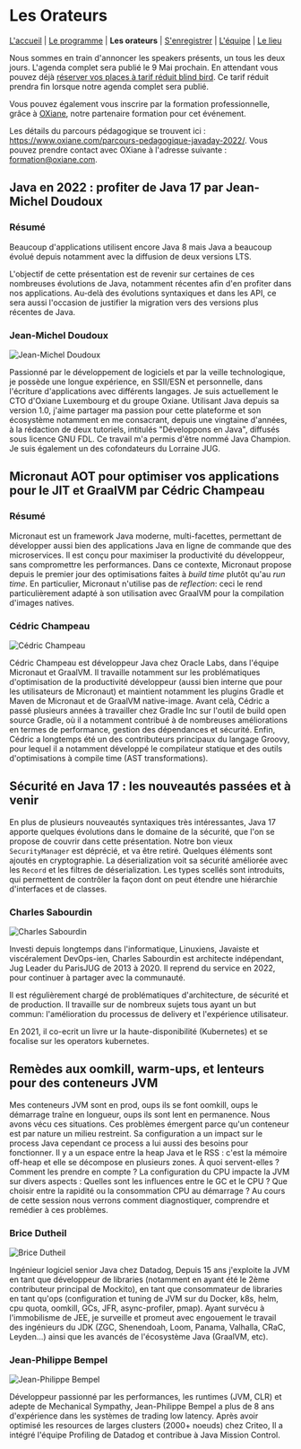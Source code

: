 # Les Orateurs

[L'accueil](index.html) | [Le programme](schedule.html) | **Les orateurs** | [S'enregistrer](register.html) | [L'équipe](the-team.html) | [Le lieu](lieu.md)

Nous sommes en train d'annoncer les speakers présents, un tous les deux jours. L'agenda complet sera publié le 9 Mai prochain. En attendant vous pouvez déjà [réserver vos places à tarif réduit blind bird](https://www.helloasso.com/associations/bjpc/evenements/paris-jug-s-java-day). Ce tarif réduit prendra fin lorsque notre agenda complet sera publié.

Vous pouvez également vous inscrire par la formation professionnelle, grâce à [OXiane](https://www.oxiane.com/), notre partenaire formation pour cet événement.

Les détails du parcours pédagogique se trouvent ici : https://www.oxiane.com/parcours-pedagogique-javaday-2022/. Vous pouvez prendre contact avec OXiane à l'adresse suivante : [formation@oxiane.com](mailto:formation@oxiane.com).


## Java en 2022 : profiter de Java 17 par Jean-Michel Doudoux

### Résumé

Beaucoup d'applications utilisent encore Java 8 mais Java a beaucoup évolué depuis notamment avec la diffusion de deux versions LTS.

L'objectif de cette présentation est de revenir sur certaines de ces nombreuses évolutions de Java, notamment récentes afin d'en profiter dans nos applications. Au-delà des évolutions syntaxiques et dans les API, ce sera aussi l'occasion de justifier la migration vers des versions plus récentes de Java.

### Jean-Michel Doudoux

![Jean-Michel Doudoux](images/speakers/jmdoudoux.jpg)

Passionné par le développement de logiciels et par la veille technologique, je possède une longue expérience, en SSII/ESN et personnelle, dans l'écriture d'applications avec différents langages. Je suis actuellement le CTO d'Oxiane Luxembourg et du groupe Oxiane. Utilisant Java depuis sa version 1.0, j'aime partager ma passion pour cette plateforme et son écosystème notamment en me consacrant, depuis une vingtaine d'années, à la rédaction de deux tutoriels, intitulés "Développons en Java", diffusés sous licence GNU FDL. Ce travail m'a permis d'être nommé Java Champion. Je suis également un des cofondateurs du Lorraine JUG.


## Micronaut AOT pour optimiser vos applications pour le JIT et GraalVM par Cédric Champeau

### Résumé

Micronaut est un framework Java moderne, multi-facettes, permettant de développer aussi bien des applications Java en ligne de commande que des microservices.
Il est conçu pour maximiser la productivité du développeur, sans compromettre les performances.
Dans ce contexte, Micronaut propose depuis le premier jour des optimisations faites à _build time_ plutôt qu'au _run time_.
En particulier, Micronaut n'utilise pas de _reflection_: ceci le rend particulièrement adapté à son utilisation avec GraalVM pour la compilation d'images natives.

### Cédric Champeau

![Cédric Champeau](images/speakers/cedric-champeau_red.jpg)

Cédric Champeau est développeur Java chez Oracle Labs, dans l'équipe Micronaut et GraalVM. Il travaille notamment sur les problématiques d'optimisation de la productivité développeur (aussi bien interne que pour les utilisateurs de Micronaut) et maintient notamment les plugins Gradle et Maven de Micronaut et de GraalVM native-image. Avant celà, Cédric a passé plusieurs années à travailler chez Gradle Inc sur l'outil de build open source Gradle, où il a notamment contribué à de nombreuses améliorations en termes de performance, gestion des dépendances et sécurité. Enfin, Cédric a longtemps été un des contributeurs principaux du langage Groovy, pour lequel il a notamment développé le compilateur statique et des outils d'optimisations à compile time (AST transformations).


## Sécurité en Java 17 : les nouveautés passées et à venir

En plus de plusieurs nouveautés syntaxiques très intéressantes, Java 17 apporte quelques évolutions dans le domaine de la sécurité, que l'on se propose de couvrir dans cette présentation. Notre bon vieux `SecurityManager` est déprécié, et va être retiré. Quelques éléments sont ajoutés en cryptographie. La déserialization voit sa sécurité améliorée avec les `Record` et les filtres de déserialization. Les types scellés sont introduits, qui permettent de contrôler la façon dont on peut étendre une hiérarchie d'interfaces et de classes.

### Charles Sabourdin

![Charles Sabourdin](images/speakers/charles-sabourdin.jpg)

Investi depuis longtemps dans l'informatique, Linuxiens, Javaiste et viscéralement DevOps-ien, Charles Sabourdin est architecte indépendant, Jug Leader du ParisJUG de 2013 à 2020. Il reprend du service en 2022, pour continuer à partager avec la communauté.

Il est régulièrement chargé de problématiques d'architecture, de sécurité et de production. Il travaille sur de nombreux sujets tous ayant un but commun: l'amélioration du processus de delivery et l'expérience utilisateur.

En 2021, il co-ecrit un livre ur la haute-disponibilité (Kubernetes) et se focalise sur les operators kubernetes.



## Remèdes aux oomkill, warm-ups, et lenteurs pour des conteneurs JVM

Mes conteneurs JVM sont en prod, oups ils se font oomkill, oups le démarrage traîne en longueur, oups ils sont lent en permanence. Nous avons vécu ces situations.
Ces problèmes émergent parce qu'un conteneur est par nature un milieu restreint. Sa configuration a un impact sur le process Java cependant ce process a lui aussi des besoins pour fonctionner.
Il y a un espace entre la heap Java et le RSS : c'est la mémoire off-heap et elle se décompose en plusieurs zones. À quoi servent-elles ? Comment les prendre en compte ? La configuration du CPU impacte la JVM sur divers aspects : Quelles sont les influences entre le GC et le CPU ? Que choisir entre la rapidité ou la consommation CPU au démarrage ?
Au cours de cette session nous verrons comment diagnostiquer, comprendre et remédier à ces problèmes.

### Brice Dutheil

![Brice Dutheil](images/speakers/Brice_Dutheil_red.jpg)

Ingénieur logiciel senior Java chez Datadog, Depuis 15 ans j'exploite la JVM en tant que développeur de libraries (notamment en ayant été le 2ème contributeur principal de Mockito), en tant que consommateur de libraries en tant qu'ops (configuration et tuning de JVM sur du Docker, k8s, helm, cpu quota, oomkill, GCs, JFR, async-profiler, pmap). Ayant survécu à l'immobilisme de JEE, je surveille et promeut avec engouement le travail des ingénieurs du JDK (ZGC, Shenendoah, Loom, Panama, Valhalla, CRaC, Leyden...) ainsi que les avancés de l'écosystème Java (GraalVM, etc).

### Jean-Philippe Bempel

![Jean-Philippe Bempel](images/speakers/jean-philippe-bempel.jpg)

Développeur passionné par les performances, les runtimes (JVM, CLR) et adepte de Mechanical Sympathy, Jean-Philippe Bempel a plus de 8 ans d'expérience dans les systèmes de trading low latency. Après avoir optimisé les resources de larges clusters (2000+ noeuds) chez Criteo, Il a intégré l'équipe Profiling de Datadog et contribue à Java Mission Control.
